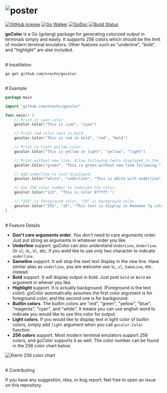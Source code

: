 # ![poster](https://github.com/nrechn/gocolor/raw/master/misc/goColor-poster.png)
[![GitHub license](https://img.shields.io/badge/license-GPL%20V3.0-red.svg)](https://raw.githubusercontent.com/nrechn/bspwm-config/master/LICENSE)
[![Go Walker](http://gowalker.org/api/v1/badge)](http://gowalker.org/github.com/nrechn/gocolor)
[![GoDoc](http://img.shields.io/badge/go-documentation-blue.svg?style=flat-square)](http://godoc.org/github.com/nrechn/gocolor) 
[![Build Status](http://img.shields.io/travis/nrechn/gocolor.svg?style=flat-square)](https://travis-ci.org/nrechn/gocolor)

**goColor** is a Go (golang) package for generating colorized output in terminals simply and easily. It supports 256 colors which should be the limit of modern terminal emulators. Other features such as "underline", "bold", and "highlight" are alse included.

<br>
# Insatllation

```shell
go get github.com/nrechn/gocolor
```

<br>
# Example

```go
package main

import "github.com/nrechn/gocolor"

func main() {
	// Print in cyan color.
	gocolor.Color("This is cyan", "cyan")

	// Print red color text in bold .
	gocolor.Color("This is red in bold", "red", "bold")

	// Print in light yellow color.
	gocolor.Color("This is yellow in light", "yellow", "light")

	// Print without new line. Allow following texts displayed in the this (same) line.
	gocolor.Color("green", "This is green without new line following.", "sameline")

	// Add underline to text displayed.
	gocolor.Color("white", "underline", "This is white with underline")

	// Use 256 color number to indicate the color.
	gocolor.Color("123", "This is color 87ffff.")

	// "255" is foreground color, "19" is background color.
	gocolor.Color("255", "19", "This text is display in #eeeeee fg color and #0000af bg color")
}
```

<br>
# Feature Details

- **Don't care arguments order**. You don't need to care arguments order. Just put string as arguments in whatever order you like.
- **Underline** support. goColor can also understand `UnderLine`, `Underline`. Or `ul`, `UL`, `Ul`, etc. if you wold like to use only two character to indicate `underline`.
- **Sameline** support. It will stop the next text display in the new line. Have similar alias as `underline`, you are welcome use `SL`, `sl`, `SameLine`, etc. instead.
- **Bold** support. It will display output in bold. Just pust `bold` or `Bold` as argument in whever you like.
- **Highlight** support. It is actually background. (Foreground is the text color). goColor automatically assumes the first color argument is for foreground color, and the second one is for background.
- **Builtin colors**. The builtin colors are "red", "green", "yellow", "blue", "magenta", "cyan", and "white". It means you can use english word to indicate you would like to use this color for output.
- **Light colors**. If you would like to display text in light color of builtin colors, simply add `light` argument when you call `gocolor.Color` function.
- **256 colors** support. Most modern terminal emulators support 256 colors, and goColor supports it as well. The color number can be found in the 256 color chart below.

![Xterm 256 color chart](https://upload.wikimedia.org/wikipedia/en/1/15/Xterm_256color_chart.svg)

<br>
# Contributing

If you have any suggestion, idea, or bug report; feel free to open an issue on this repository.
